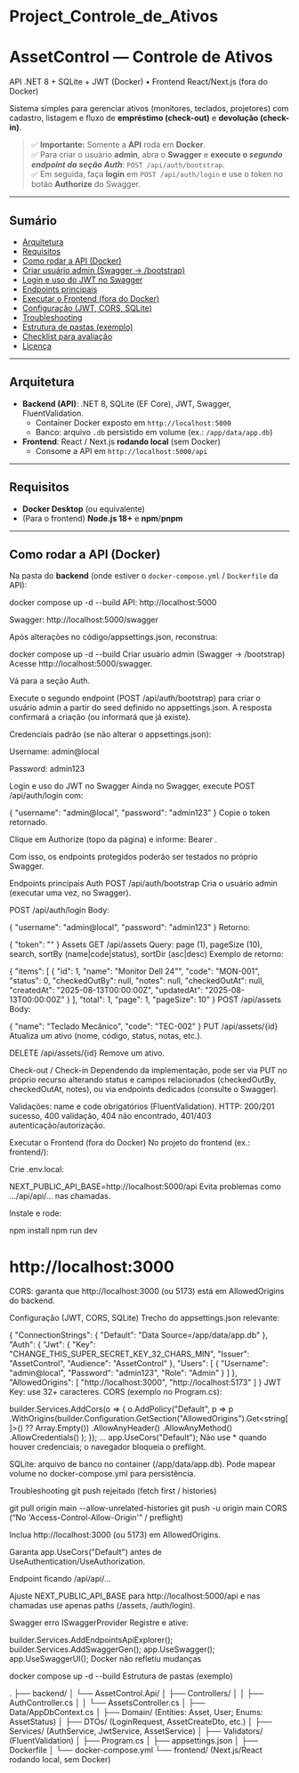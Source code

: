 # Project_Controle_de_Ativos

# AssetControl — Controle de Ativos  
API .NET 8 + SQLite + JWT (Docker) • Frontend React/Next.js (fora do Docker)

Sistema simples para gerenciar ativos (monitores, teclados, projetores) com cadastro, listagem e fluxo de **empréstimo (check-out)** e **devolução (check-in)**.

> ✅ **Importante:** Somente a **API** roda em **Docker**.  
> ✅ Para criar o usuário **admin**, abra o **Swagger** e **execute o _segundo endpoint da seção Auth_**: `POST /api/auth/bootstrap`.  
> ✅ Em seguida, faça **login** em `POST /api/auth/login` e use o token no botão **Authorize** do Swagger.

---

## Sumário
- [Arquitetura](#arquitetura)
- [Requisitos](#requisitos)
- [Como rodar a API (Docker)](#como-rodar-a-api-docker)
- [Criar usuário admin (Swagger → /bootstrap)](#criar-usuário-admin-swagger--bootstrap)
- [Login e uso do JWT no Swagger](#login-e-uso-do-jwt-no-swagger)
- [Endpoints principais](#endpoints-principais)
- [Executar o Frontend (fora do Docker)](#executar-o-frontend-fora-do-docker)
- [Configuração (JWT, CORS, SQLite)](#configuração-jwt-cors-sqlite)
- [Troubleshooting](#troubleshooting)
- [Estrutura de pastas (exemplo)](#estrutura-de-pastas-exemplo)
- [Checklist para avaliação](#checklist-para-avaliação)
- [Licença](#licença)

---

## Arquitetura

- **Backend (API)**: .NET 8, SQLite (EF Core), JWT, Swagger, FluentValidation.  
  - Container Docker exposto em `http://localhost:5000`
  - Banco: arquivo `.db` persistido em volume (ex.: `/app/data/app.db`)
- **Frontend**: React / Next.js **rodando local** (sem Docker)  
  - Consome a API em `http://localhost:5000/api`

---

## Requisitos
- **Docker Desktop** (ou equivalente)
- (Para o frontend) **Node.js 18+** e **npm**/**pnpm**

---

## Como rodar a API (Docker)

Na pasta do **backend** (onde estiver o `docker-compose.yml` / `Dockerfile` da API):


docker compose up -d --build
API: http://localhost:5000

Swagger: http://localhost:5000/swagger

Após alterações no código/appsettings.json, reconstrua:

docker compose up -d --build
Criar usuário admin (Swagger → /bootstrap)
Acesse http://localhost:5000/swagger.

Vá para a seção Auth.

Execute o segundo endpoint (POST /api/auth/bootstrap) para criar o usuário admin a partir do seed definido no appsettings.json.
A resposta confirmará a criação (ou informará que já existe).

Credenciais padrão (se não alterar o appsettings.json):

Username: admin@local

Password: admin123

Login e uso do JWT no Swagger
Ainda no Swagger, execute POST /api/auth/login com:

{ "username": "admin@local", "password": "admin123" }
Copie o token retornado.

Clique em Authorize (topo da página) e informe: Bearer <cole-o-token>.

Com isso, os endpoints protegidos poderão ser testados no próprio Swagger.

Endpoints principais
Auth
POST /api/auth/bootstrap
Cria o usuário admin (executar uma vez, no Swagger).

POST /api/auth/login
Body:

{ "username": "admin@local", "password": "admin123" }
Retorno:

{ "token": "<jwt>" }
Assets
GET /api/assets
Query: page (1), pageSize (10), search, sortBy (name|code|status), sortDir (asc|desc)
Exemplo de retorno:

{
  "items": [
    {
      "id": 1,
      "name": "Monitor Dell 24\"",
      "code": "MON-001",
      "status": 0,
      "checkedOutBy": null,
      "notes": null,
      "checkedOutAt": null,
      "createdAt": "2025-08-13T00:00:00Z",
      "updatedAt": "2025-08-13T00:00:00Z"
    }
  ],
  "total": 1,
  "page": 1,
  "pageSize": 10"
}
POST /api/assets
Body:


{ "name": "Teclado Mecânico", "code": "TEC-002" }
PUT /api/assets/{id}
Atualiza um ativo (nome, código, status, notas, etc.).

DELETE /api/assets/{id}
Remove um ativo.

Check-out / Check-in
Dependendo da implementação, pode ser via PUT no próprio recurso alterando status e campos relacionados (checkedOutBy, checkedOutAt, notes), ou via endpoints dedicados (consulte o Swagger).

Validações: name e code obrigatórios (FluentValidation).
HTTP: 200/201 sucesso, 400 validação, 404 não encontrado, 401/403 autenticação/autorização.

Executar o Frontend (fora do Docker)
No projeto do frontend (ex.: frontend/):

Crie .env.local:


NEXT_PUBLIC_API_BASE=http://localhost:5000/api
Evita problemas como .../api/api/... nas chamadas.

Instale e rode:

npm install
npm run dev
# http://localhost:3000
CORS: garanta que http://localhost:3000 (ou 5173) está em AllowedOrigins do backend.

Configuração (JWT, CORS, SQLite)
Trecho do appsettings.json relevante:

{
  "ConnectionStrings": {
    "Default": "Data Source=/app/data/app.db"
  },
  "Auth": {
    "Jwt": {
      "Key": "CHANGE_THIS_SUPER_SECRET_KEY_32_CHARS_MIN",
      "Issuer": "AssetControl",
      "Audience": "AssetControl"
    },
    "Users": [
      { "Username": "admin@local", "Password": "admin123", "Role": "Admin" }
    ]
  },
  "AllowedOrigins": [ "http://localhost:3000", "http://localhost:5173" ]
}
JWT Key: use 32+ caracteres.
CORS (exemplo no Program.cs):

builder.Services.AddCors(o =>
{
    o.AddPolicy("Default", p => p
        .WithOrigins(builder.Configuration.GetSection("AllowedOrigins").Get<string[]>() ?? Array.Empty<string>())
        .AllowAnyHeader()
        .AllowAnyMethod()
        .AllowCredentials()
    );
});
...
app.UseCors("Default");
Não use * quando houver credenciais; o navegador bloqueia o preflight.

SQLite: arquivo de banco no container (/app/data/app.db). Pode mapear volume no docker-compose.yml para persistência.

Troubleshooting
git push rejeitado (fetch first / histories)


git pull origin main --allow-unrelated-histories
git push -u origin main
CORS (“No 'Access-Control-Allow-Origin'” / preflight)

Inclua http://localhost:3000 (ou 5173) em AllowedOrigins.

Garanta app.UseCors("Default") antes de UseAuthentication/UseAuthorization.

Endpoint ficando /api/api/...

Ajuste NEXT_PUBLIC_API_BASE para http://localhost:5000/api e nas chamadas use apenas paths (/assets, /auth/login).

Swagger erro ISwaggerProvider
Registre e ative:


builder.Services.AddEndpointsApiExplorer();
builder.Services.AddSwaggerGen();
app.UseSwagger();
app.UseSwaggerUI();
Docker não refletiu mudanças


docker compose up -d --build
Estrutura de pastas (exemplo)

.
├── backend/
│   └── AssetControl.Api/
│       ├── Controllers/
│       │   ├── AuthController.cs
│       │   └── AssetsController.cs
│       ├── Data/AppDbContext.cs
│       ├── Domain/ (Entities: Asset, User; Enums: AssetStatus)
│       ├── DTOs/ (LoginRequest, AssetCreateDto, etc.)
│       ├── Services/ (AuthService, JwtService, AssetService)
│       ├── Validators/ (FluentValidation)
│       ├── Program.cs
│       ├── appsettings.json
│       ├── Dockerfile
│       └── docker-compose.yml
└── frontend/ (Next.js/React rodando local, sem Docker)
